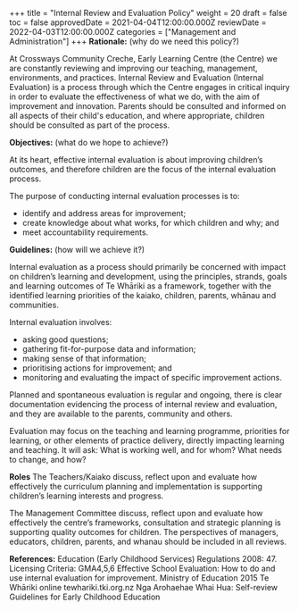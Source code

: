 +++
title = "Internal Review and Evaluation Policy"
weight = 20
draft = false
toc = false
approvedDate = 2021-04-04T12:00:00.000Z
reviewDate = 2022-04-03T12:00:00.000Z
categories = ["Management and Administration"]
+++
**Rationale:** (why do we need this policy?)

At Crossways Community Creche, Early Learning Centre (the Centre) we are constantly reviewing and improving our teaching, management, environments, and practices. Internal Review and Evaluation (Internal Evaluation) is a process through which the Centre engages in critical inquiry in order to evaluate the effectiveness of what we do, with the aim of improvement and innovation. Parents should be consulted and informed on all aspects of their child's education, and where appropriate, children should be consulted as part of the process.  

**Objectives:** (what do we hope to achieve?)

At its heart, effective internal evaluation is about improving children’s outcomes, and therefore children are the focus of the internal evaluation process. 

The purpose of conducting internal evaluation processes is to:

* identify and address areas for improvement;
* create knowledge about what works, for which children and why; and 
* meet accountability requirements.

**Guidelines:** (how will we achieve it?)

Internal evaluation as a process should primarily be concerned with impact on children’s learning and development, using the principles, strands, goals and learning outcomes of Te Whāriki as a framework, together with the identified learning priorities of the kaiako, children, parents, whānau and communities. 

Internal evaluation involves:

* asking good questions;
* gathering fit-for-purpose data and information;
* making sense of that information;
* prioritising actions for improvement; and
* monitoring and evaluating the impact of specific improvement actions.

Planned and spontaneous evaluation is regular and ongoing, there is clear documentation evidencing the process of internal review and evaluation, and they are available to the parents, community and others.  

Evaluation may focus on the teaching and learning programme, priorities for learning, or other elements of practice delivery, directly impacting learning and teaching. It will ask: What is working well, and for whom? What needs to change, and how?

**Roles**
The Teachers/Kaiako discuss, reflect upon and evaluate how effectively the curriculum planning and implementation is supporting children’s learning interests and progress.

The Management Committee discuss, reflect upon and evaluate how effectively the centre’s frameworks, consultation and strategic planning is supporting quality outcomes for children.
The perspectives of managers, educators, children, parents, and whanau should be included in all reviews. 

**References:**
Education (Early Childhood Services) Regulations 2008: 47. Licensing Criteria: GMA4,5,6
Effective School Evaluation: How to do and use internal evaluation for improvement. Ministry of Education 2015
Te Whāriki online tewhariki.tki.org.nz
Nga Arohaehae Whai Hua: Self-review Guidelines for Early Childhood Education
